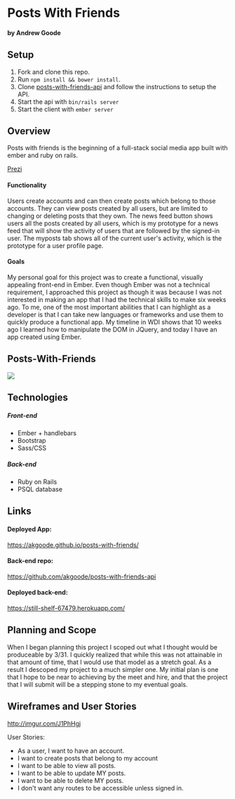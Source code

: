 # Posts With Friends

#### by Andrew Goode

## Setup

1.  Fork and clone this repo.
2.  Run `npm install && bower install`.
3.  Clone [posts-with-friends-api](https://github.com/akgoode/posts-with-friends-api) and follow the instructions to setup the API.
4.  Start the api with `bin/rails server`
5.  Start the client with `ember server`

## Overview

Posts with friends is the beginning of a full-stack social media app built with ember and ruby on rails.

<a href="https://prezi.com/embed/zvhns0uf5kgq/?bgcolor=ffffff&amp;lock_to_path=0&amp;autoplay=0&amp;autohide_ctrls=0&amp;landing_data=bHVZZmNaNDBIWnNjdEVENDRhZDFNZGNIUE43MHdLNWpsdFJLb2ZHanI5NlBFSFRGSlcxNVNEclJqYlJFelc5WnF3PT0&amp;landing_sign=CA9-tMGvpBJDMMHMKBshvuEWJ-mSLkYen_wVvURPmzg">Prezi</a>

#### Functionality

Users create accounts and can then create posts which belong to those accounts.  They can view posts created by all users, but are limited to changing or deleting posts that they own.  The news feed button shows users all the posts created by all users, which is my prototype for a news feed that will show the activity of users that are followed by the signed-in user.  The myposts tab shows all of the current user's activity, which is the prototype for a user profile page.

#### Goals

My personal goal for this project was to create a functional, visually appealing front-end in Ember.  Even though Ember was not a technical requirement, I approached this project as though it was because I was not interested in making an app that I had the technical skills to make six weeks ago.  To me, one of the most important abilities that I can highlight as a developer is that I can take new languages or frameworks and use them to quickly produce a functional app.  My timeline in WDI shows that 10 weeks ago I learned how to manipulate the DOM in JQuery, and today I have an app created using Ember.

## Posts-With-Friends
<img src="https://s3.amazonaws.com/akgoode/posts-with-friends.png">

## Technologies

##### Front-end
- Ember + handlebars
- Bootstrap
- Sass/CSS

##### Back-end
- Ruby on Rails
- PSQL database

## Links

#### Deployed App:
https://akgoode.github.io/posts-with-friends/
#### Back-end repo:
https://github.com/akgoode/posts-with-friends-api
#### Deployed back-end:
https://still-shelf-67479.herokuapp.com/

## Planning and Scope

When I began planning this project I scoped out what I thought would be produceable by 3/31.  I quickly realized that while this was not attainable in that amount of time, that I would use that model as a stretch goal.  As a result I descoped my project to a much simpler one.  My initial plan is one that I hope to be near to achieving by the meet and hire, and that the project that I will submit will be a stepping stone to my eventual goals.

## Wireframes and User Stories

http://imgur.com/J1PhHgj

User Stories:
- As a user, I want to have an account.
- I want to create posts that belong to my account
- I want to be able to view all posts.
- I want to be able to update MY posts.
- I want to be able to delete MY posts.
- I don't want any routes to be accessible unless signed in.
